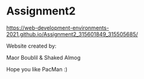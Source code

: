 # Assignment2
 
https://web-development-environments-2021.github.io/Assignment2_315601849_315505685/


Website created by:

Maor Boublil & Shaked Almog


Hope you like PacMan :)
